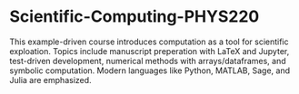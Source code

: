 # Scientific-Computing-PHYS220

This example-driven course introduces computation as a tool for scientific exploation. Topics include manuscript preperation with LaTeX and Jupyter, test-driven development, numerical methods with arrays/dataframes, and symbolic computation. Modern languages like Python, MATLAB, Sage, and Julia are emphasized.
